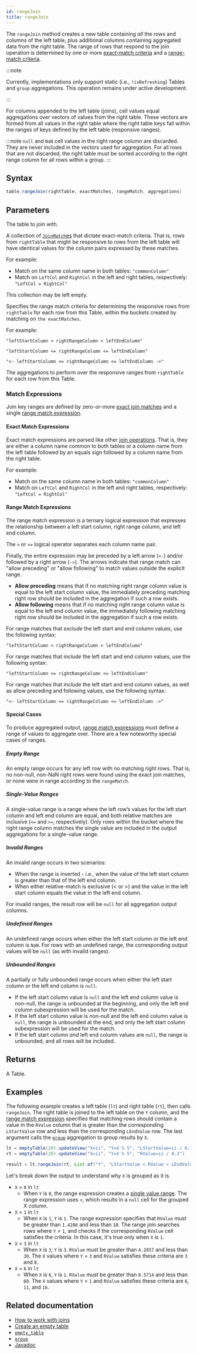 ```yaml
---
id: rangeJoin
title: rangeJoin
---
```


The `rangeJoin` method creates a new table containing _all_ the rows and columns of the left table, plus additional columns containing aggregated data from the right table. The range of rows that respond to the join operation is determined by one or more [exact-match criteria](#exact-match-expressions) and a [range-match criteria](#range-match-expressions).

:::note

Currently, implementations only support static (i.e., `!isRefreshing`) Tables and `group` aggregations. This operation remains under active development.

:::

For columns appended to the left table (joins), cell values equal aggregations over vectors of values from the right table. These vectors are formed from all values in the right table where the right table keys fall within the ranges of keys defined by the left table (responsive ranges).

:::note
`null` and `NaN` cell values in the right range column are discarded. They are never included in the vectors used for aggregation. For all rows that are not discarded, the right table must be sorted according to the right range column for all rows within a group.
:::

## Syntax

```groovy syntax
table.rangeJoin(rightTable, exactMatches, rangeMatch, aggregations)
```

## Parameters

<ParamTable>
<Param name="rightTable" type="Table">

The table to join with.

</Param>
<Param name="exactMatches" type="Collection<? extends JoinMatch">

A collection of [`JoinMatch`es](https://deephaven.io/core/javadoc/io/deephaven/api/JoinMatch.html) that dictate exact-match criteria. That is, rows from `rightTable` that might be responsive to rows from the left table will have identical values for the column pairs expressed by these matches.

For example:

- Match on the same column name in both tables: `"commonColumn"`
- Match on `LeftCol` and `RightCol` in the left and right tables, respectively: `"LeftCol = RightCol"`

This collection may be left empty.

</Param>
<Param name="rangeMatch" type="RangeJoinMatch">

Specifies the range match criteria for determining the responsive rows from `rightTable` for each row from this Table, within the buckets created by matching on `the exactMatches`.

For example:

`"leftStartColumn < rightRangeColumn < leftEndColumn"`

`"leftStartColumn <= rightRangeColumn <= leftEndColumn"`

`"<- leftStartColumn <= rightRangeColumn <= leftEndColumn ->"`

</Param>
<Param name="aggregations" type="Collection<? extends Aggregation>">

The aggregations to perform over the responsive ranges from `rightTable` for each row from this Table.

</Param>
</ParamTable>

### Match Expressions

Join key ranges are defined by zero-or-more [exact join matches](#exact-match-expressions) and a single [range match expression](#range-match-expressions).

#### Exact Match Expressions

Exact match expressions are parsed like other [join operations](../../../how-to-guides/joins-overview.md). That is, they are either a column name common to both tables or a column name from the left table followed by an equals sign followed by a column name from the right table.

For example:

- Match on the same column name in both tables: `"commonColumn"`
- Match on `LeftCol` and `RightCol` in the left and right tables, respectively: `"LeftCol = RightCol"`

#### Range Match Expressions

The range match expression is a ternary logical expression that expresses the relationship between a left start column, right range column, and left end column.

The `<` or `<=` logical operator separates each column name pair.

Finally, the entire expression may be preceded by a left arrow (`<-`) and/or followed by a right arrow (`->`). The arrows indicate that range match can "allow preceding" or "allow following" to match values outside the explicit range.

- **Allow preceding** means that if no matching right range column value is equal to the left start column value, the immediately preceding matching right row should be included in the aggregation if such a row exists.
- **Allow following** means that if no matching right range column value is equal to the left end column value, the immediately following matching right row should be included in the aggregation if such a row exists.

For range matches that _exclude_ the left start and end column values, use the following syntax:

`"leftStartColumn < rightRangeColumn < leftEndColumn"`

For range matches that _include_ the left start and end column values, use the following syntax:

`"leftStartColumn <= rightRangeColumn <= leftEndColumn"`

For range matches that _include_ the left start and end column values, as well as allow preceding and following values, use the following syntax:

`"<- leftStartColumn <= rightRangeColumn <= leftEndColumn ->"`

#### Special Cases

To produce aggregated output, [range match expressions](#range-match-expressions) must define a range of values to aggregate over. There are a few noteworthy special cases of ranges.

##### Empty Range

An empty range occurs for any left row with no matching right rows. That is, no non-null, non-NaN right rows were found using the exact join matches, or none were in range according to the `rangeMatch`.

##### Single-Value Ranges

A single-value range is a range where the left row’s values for the left start column and left end column are equal, and both relative matches are inclusive (`<=` and `>=`, respectively). Only rows within the bucket where the right range column matches the single value are included in the output aggregations for a single-value range.

##### Invalid Ranges

An invalid range occurs in two scenarios:

- When the range is inverted - i.e., when the value of the left start column is greater than that of the left end column.
- When either relative-match is exclusive (< or >) and the value in the left start column equals the value in the left end column.

For invalid ranges, the result row will be `null` for all aggregation output columns.

##### Undefined Ranges

An undefined range occurs when either the left start column or the left end column is `NaN`. For rows with an undefined range, the corresponding output values will be `null` (as with invalid ranges).

##### Unbounded Ranges

A partially or fully unbounded range occurs when either the left start column or the left end column is `null`.

- If the left start column value is `null` and the left end column value is non-null, the range is unbounded at the beginning, and only the left end column subexpression will be used for the match.
- If the left start column value is non-null and the left end column value is `null`, the range is unbounded at the end, and only the left start column subexpression will be used for the match.
- If the left start column _and_ left end column values are `null`, the range is unbounded, and all rows will be included.

## Returns

A Table.

## Examples

The following example creates a left table (`lt`) and right table (`rt`), then calls `rangeJoin`. The right table is joined to the left table on the `Y` column, and the [range match expression](#range-match-expression) specifies that matching rows should contain a value in the `RValue` column that is greater than the corresponding `LStartValue` row and less than the corresponding `LEndValue` row. The last argument calls the [`group`](../group-and-aggregate/AggGroup.md) aggregation to group results by `X`.

```groovy order=lt,rt,result
lt = emptyTable(20).updateView("X=ii", "Y=X % 5", "LStartValue=ii / 0.7", "LEndValue=ii / 0.1")
rt = emptyTable(20).updateView("X=ii", "Y=X % 5", "RValue=ii / 0.3")

result = lt.rangeJoin(rt, List.of("Y", "LStartValue < RValue < LEndValue"), List.of(AggGroup("X")))
```

Let's break down the output to understand why `X` is grouped as it is.

- `X` = `0` in `lt`
  - When `Y` is `0`, the range expression creates a [single value range](#single-value-ranges). The range expression uses `<`, which results in a `null` cell for the grouped X column.
- `X` = `1` in `lt`
  - When `X` is `1`, `Y` is `1`. The range expression specifies that `RValue` must be greater than `1.4286` and less than `10`. The range join searches rows where `Y` = `1`, and checks if the corresponding `RValue` cell satisfies the criteria. In this case, it's true only when `X` is `1`.
- `X` = `3` in `lt`
  - When `X` is `3`, `Y` is `3`. `RValue` must be greater than `4.2857` and less than `30`. The `X` values where `Y` = `3` and `RValue` satisfies these criteria are `3` and `8`.
- `X` = `6` in `lt`
  - When `X` is `6`, `Y` is `1`. `RValue` must be greater than `8.5714` and less than `60`. The `X` values where `Y` = `1` and `RValue` satisfies these criteria are `6`, `11`, and `16`.

## Related documentation

- [How to work with joins](../../../how-to-guides/joins-overview.md)
- [Create an empty table](../../../how-to-guides/empty-table.md)
- [`empty_table`](../create/emptyTable.md)
- [`group`](../group-and-aggregate/AggGroup.md)
- [Javadoc](<https://deephaven.io/core/javadoc/io/deephaven/api/TableOperations.html#rangeJoin(TABLE,java.util.Collection,java.util.Collection)>)
